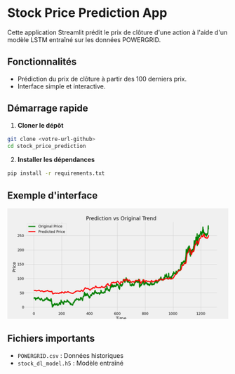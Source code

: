 # Stock Price Prediction App

Cette application Streamlit prédit le prix de clôture d'une action à l'aide d'un modèle LSTM entraîné sur les données POWERGRID.

## Fonctionnalités
- Prédiction du prix de clôture à partir des 100 derniers prix.
- Interface simple et interactive.

## Démarrage rapide

1. **Cloner le dépôt**
```bash
git clone <votre-url-github>
cd stock_price_prediction
```
2. **Installer les dépendances**
```bash
pip install -r requirements.txt
```


## Exemple d'interface

![Aperçu de l'application](stock_prediction.png)

## Fichiers importants
- `POWERGRID.csv` : Données historiques
- `stock_dl_model.h5` : Modèle entraîné
